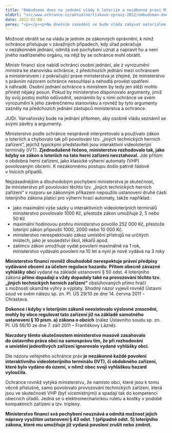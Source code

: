 ```yaml
---
title: "Ombudsman dnes na jednání vlády k loteriím a nezákonné praxi Ministerstva financí"
oldUrl: "src/www.ochrance.cz/aktualne/tiskove-zpravy-2012/ombudsman-dnes-na-jednani-vlady-k-loteriim-a-nezakonne-praxi-ministerstva-financi"
date: 2012-02-08
perex: "<p></p><p>Na dnešním zasedání se bude vláda zabývat materiálem týkajícím se dlouhodobé nezákonné praxe Ministerstva financí spočívající v nerespektování zákona č. 202/1990 Sb., o loteriích (loterijní zákon) a obecně závazných vyhlášek obcí přijatých za účelem regulace hazardu. Materiál vládě předložil veřejný ochránce práv s doporučením, aby vláda uložila Ministerstvu financí změnu správní praxe a prosadila tak i realizaci opatření k nápravě, která ochránce ministerstvu navrhoval.</p>"
---
```


<!-- imported from the old website -->

<p>Možnost obrátit se na vládu je jedním ze zákonných oprávnění, k nimž ochránce přistupuje v závažných případech, kdy úřad pokračuje v nezákonném jednání, odmítá své pochybení uznat a napravit ho a není jiného nadřízeného orgánu, na nějž by se ochránce mohl obrátit.</p><p>Ministr financí sice nabídl ochránci osobní jednání, ale z vyrozumění ministra ke stanovisku ochránce, z předchozích jednání mezi ochráncem a ministerstvem i z pokračující praxe ministerstva je zřejmé, že ministerstvo s právním názorem ochránce nesouhlasí a nehodlá provést opatření k náhradě. Osobní jednání ochránce s ministrem by tedy jen stěží mohlo přinést nějaký posun. Pokud by ministerstvo disponovalo argumenty, jimiž by svůj postoj mohlo odůvodnit, seznámilo by s nimi ochránce ve svém vyrozumění k jeho závěrečnému stanovisku a rovněž by tyto argumenty zazněly na předchozích jednání zástupců ministerstva a ochránce.</p><p>JUDr. Varvařovský bude na jednání přítomen, aby osobně vládu seznámil se svými závěry a argumenty.</p><p>Ministerstvo podle ochránce nesprávně interpretovalo a používalo zákon o loteriích a chybovalo tak při povolování tzv. „jiných technických herních zařízení“, jejichž typickými představiteli jsou interaktivní videoloterijní terminály (IVT). <strong>Zjednodušeně řečeno, ministerstvo rozhodovalo tak, jako kdyby se zákon o loteriích na tato herní zařízení nevztahoval.</strong> Jde přitom o obdobná herní zařízení, jako klasické výherní automaty (VHP) povolovaným obcemi. K nezákonnému postupu došlo patrně řádově v tisících případů.</p><p>Nejzásadnějším a dlouhodobým pochybení ministerstva je skutečnost, že ministerstvo při povolování těchto tzv. „jiných technických herních zařízení“ v rozporu se zákonným příkazem nepoužilo ustanovení druhé části loterijního zákona platící pro výherní hrací automaty, takže například.:</p><ul><li>jako maximální výše sázky u interaktivních videoloterijních terminálů ministerstvo povolovalo 1000 Kč, přestože zákon umožňuje 2, 5 nebo 50 Kč</li><li>maximální hodinovou prohru ministerstvo povolilo 252 000 Kč, přestože loterijní zákon připouští 1000, 2000 nebo 10 000 Kč.</li><li>ministerstvo nerespektovalo zákaz umístění přístrojů na určitých místech, jako je sousedství škol, lékařů apod.</li><li>zatímco zákon umožňuje vydat povolení maximálně na 1 rok, ministerstvo vydávalo povolení na 10 let a nyní je nově vydává na 3 roky</li></ul><p><strong>Ministerstvo financí rovněž dlouhodobě nerespektuje právní předpisy vydávané obcemi za účelem regulace hazardu</strong>. <strong>Přitom obecně závazné vyhlášky obcí</strong> vydané na základě ustanovení § 50 odst. 4 loterijního zákona <strong>přímo dopadají a vždy dopadaly také na provozování těchto tzv. „jiných technických herních zařízení“</strong> obsluhovaných přímo hráči s možností okamžité výhry a výplaty. Shodný názor vyjevil rovněž Ústavní soud ve svém nálezu sp. zn. Pl. ÚS 29/10 ze dne 14. června 2011 -Chrastava. </p><p><strong>Dokonce i kdyby v loterijním zákoně neexistovalo výslovné zmocnění, mohly by obce regulovat tato zařízení již na základě samotného ustanovení § 10 písm. a) zákona o obcích</strong> (nález Ústavního soudu sp. zn. Pl. ÚS 56/10 ze dne 7. září 2011 &ndash; Františkovy Lázně). </p><p><strong>Navzdory těmto skutečnostem ministerstvo masově zasahovalo do ústavního práva obcí na samosprávu tím, že při rozhodování o umístění jednotlivých zařízení ignorovalo vydané vyhlášky obcí.</strong> </p><p>Dle názoru veřejného ochránce práv <strong>je nezákonné každé povolení interaktivního videoloterijního terminálu (IVT), či obdobného zařízení, které bylo vydáno do území, v němž obec svojí vyhláškou hazard vyloučila.</strong></p><p>Ochránce rovněž vytýká ministerstvu, že namísto obcí, které jsou k tomu věcně příslušné, samo povolovalo provozování technických zařízení, která jsou ve skutečnosti VHP (byť vícemístnými) a spadají tak do kompetencí obecních úřadů. Jedná se o elektromechanickou ruletu a kostky v podobě kompaktních zařízení a tzv. triplexy.</p><p><strong>Ministerstvo financí svá pochybení neuznává a odmítá možnost jejich nápravy využitím ustanovení § 43 odst. 1 (případně odst. 5) loterijního zákona, které mu umožňuje již vydaná povolení zrušit nebo změnit.</strong></p>
